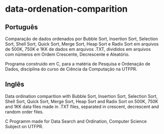 # data-ordenation-comparition

## Português
Comparação de dados ordenados por Bubble Sort, Insertion Sort, Selection Sort, Shell Sort, Quick Sort, Merge Sort, Heap Sort e Radix Sort em arquivos de 500K, 750K e 1KK de dados em arquivos .TXT, divididos em arquivos com números em Ordem Crescente, Decrescente e Aleatório.

Programa construido em C, para a matéria de Pesquisa e Ordenação de Dados, disciplina do curso de Ciência da Computação na UTFPR.

## Inglês

Data ordination comparition with Bubble Sort, Insertion Sort, Selection Sort, Shell Sort, Quick Sort, Merge Sort, Heap Sort and Radix Sort on 500K, 750K and 1KK data files made in .TXT files, separated in crescent, decrescent and random order files.

C Programm made for Data Search and Ordination, Computer Science Subject on UTFPR.
